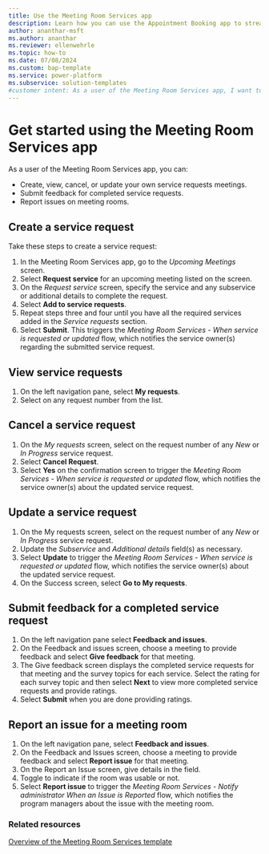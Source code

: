 ```yaml
---
title: Use the Meeting Room Services app
description: Learn how you can use the Appointment Booking app to streamline and automate the appointment booking process.
author: ananthar-msft
ms.author: ananthar
ms.reviewer: ellenwehrle
ms.topic: how-to
ms.date: 07/08/2024
ms.custom: bap-template
ms.service: power-platform
ms.subservice: solution-templates
#customer intent: As a user of the Meeting Room Services app, I want to create and manage meeting room service requests so that my meetings have the necessary resources to run well.
---
```

# Get started using the Meeting Room Services app

As a user of the Meeting Room Services app, you can:

- Create, view, cancel, or update your own service requests meetings.
- Submit feedback for completed service requests.
- Report issues on meeting rooms.

## Create a service request

Take these steps to create a service request:

1. In the Meeting Room Services app, go to the *Upcoming Meetings* screen.
1. Select **Request service** for an upcoming meeting listed on the screen.
1. On the *Request service* screen, specify the service and any subservice or additional details to complete the request.
1. Select **Add to service requests**.
1. Repeat steps three and four until you have all the required services added in the *Service requests* section.
1. Select **Submit**. This triggers the *Meeting Room Services - When service is requested or updated* flow, which notifies the service owner(s) regarding the submitted service request.

## View service requests

1. On the left navigation pane, select **My requests**.
1. Select on any request number from the list.

## Cancel a service request

1. On the *My requests* screen, select on the request number of any *New* or *In Progress* service request.
1. Select **Cancel Request**.
1. Select **Yes** on the confirmation screen to trigger the *Meeting Room Services - When service is requested or updated* flow, which notifies the service owner(s) about the updated service request.

## Update a service request

1. On the My requests screen, select on the request number of any *New* or *In Progress* service request.
1. Update the *Subservice* and *Additional details* field(s) as necessary.
1. Select **Update** to trigger the *Meeting Room Services - When service is requested or updated* flow, which notifies the service owner(s) about the updated service request.
1. On the Success screen, select **Go to My requests**.

## Submit feedback for a completed service request

1. On the left navigation pane select **Feedback and issues**.
1. On the Feedback and issues screen, choose a meeting to provide feedback and select **Give feedback** for that meeting.
1. The Give feedback screen displays the completed service requests for that meeting and the survey topics for each service. Select the rating for each survey topic and then select **Next** to view more completed service requests and provide ratings.
1. Select **Submit** when you are done providing ratings.

## Report an issue for a meeting room

1. On the left navigation pane, select **Feedback and issues**.
1. On the Feedback and Issues screen, choose a meeting to provide feedback and select **Report issue** for that meeting.
1. On the Report an Issue screen, give details in the field.
1. Toggle to indicate if the room was usable or not.
1. Select **Report issue** to trigger the *Meeting Room Services - Notify administrator When an Issue is Reported* flow, which notifies the program managers about the issue with the meeting room.

### Related resources

[Overview of the Meeting Room Services template](overview.md)
